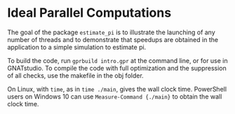 # Ideal Parallel Computations

The goal of the package ``estimate_pi`` is to illustrate the launching
of any number of threads and to demonstrate that speedups are obtained
in the application to a simple simulation to estimate pi.

To build the code, run ``gprbuild intro.gpr`` at the command line,
or for use in GNATstudio.  To compile the code with full optimization
and the suppression of all checks, use the makefile in the obj folder.

On Linux, with ``time``, as in ``time ./main``, gives the wall clock time.
PowerShell users on Windows 10 can use ``Measure-Command {./main}``
to obtain the wall clock time.
